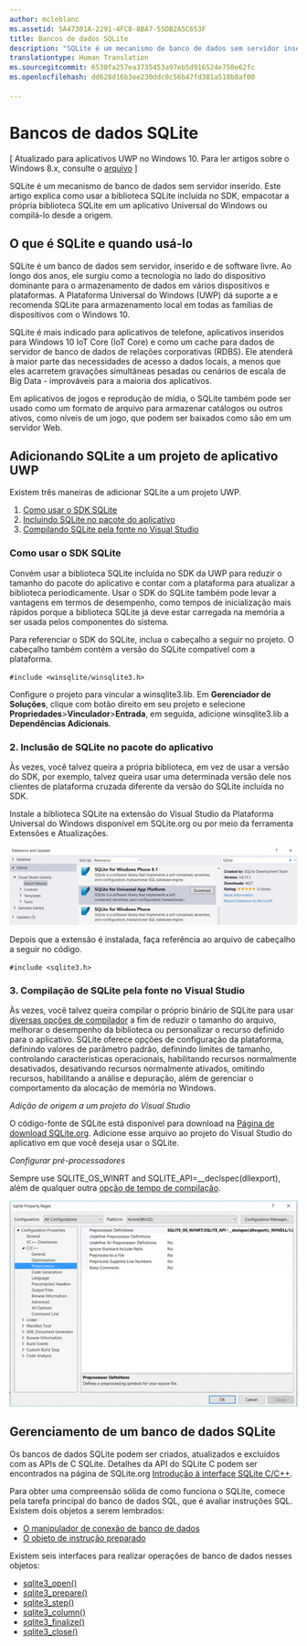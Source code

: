 ```yaml
---
author: mcleblanc
ms.assetid: 5A47301A-2291-4FC8-8BA7-55DB2A5C653F
title: Bancos de dados SQLite
description: "SQLite é um mecanismo de banco de dados sem servidor inserido. Este artigo explica como usar a biblioteca SQLite incluída no SDK, empacotar a própria biblioteca SQLite em um aplicativo Universal do Windows ou compilá-lo desde a origem."
translationtype: Human Translation
ms.sourcegitcommit: 6530fa257ea3735453a97eb5d916524e750e62fc
ms.openlocfilehash: dd628d16b3ee230ddc0c56b47fd381a518b8af00

---
```

# Bancos de dados SQLite

\[ Atualizado para aplicativos UWP no Windows 10. Para ler artigos sobre o Windows 8.x, consulte o [arquivo](http://go.microsoft.com/fwlink/p/?linkid=619132) \]


SQLite é um mecanismo de banco de dados sem servidor inserido. Este artigo explica como usar a biblioteca SQLite incluída no SDK, empacotar a própria biblioteca SQLite em um aplicativo Universal do Windows ou compilá-lo desde a origem.

## O que é SQLite e quando usá-lo

SQLite é um banco de dados sem servidor, inserido e de software livre. Ao longo dos anos, ele surgiu como a tecnologia no lado do dispositivo dominante para o armazenamento de dados em vários dispositivos e plataformas. A Plataforma Universal do Windows (UWP) dá suporte a e recomenda SQLite para armazenamento local em todas as famílias de dispositivos com o Windows 10.

SQLite é mais indicado para aplicativos de telefone, aplicativos inseridos para Windows 10 IoT Core (IoT Core) e como um cache para dados de servidor de banco de dados de relações corporativas (RDBS). Ele atenderá à maior parte das necessidades de acesso a dados locais, a menos que eles acarretem gravações simultâneas pesadas ou cenários de escala de Big Data - improváveis para a maioria dos aplicativos.

Em aplicativos de jogos e reprodução de mídia, o SQLite também pode ser usado como um formato de arquivo para armazenar catálogos ou outros ativos, como níveis de um jogo, que podem ser baixados como são em um servidor Web.

## Adicionando SQLite a um projeto de aplicativo UWP

Existem três maneiras de adicionar SQLite a um projeto UWP.

1.  [Como usar o SDK SQLite](#using-the-sdk-sqlite)
2.  [Incluindo SQLite no pacote do aplicativo](#including-sqlite-in-the-app-package)
3.  [Compilando SQLite pela fonte no Visual Studio](#building-sqlite-from-source-in-visual-studio)

### Como usar o SDK SQLite

Convém usar a biblioteca SQLite incluída no SDK da UWP para reduzir o tamanho do pacote do aplicativo e contar com a plataforma para atualizar a biblioteca periodicamente. Usar o SDK do SQLite também pode levar a vantagens em termos de desempenho, como tempos de inicialização mais rápidos porque a biblioteca SQLite já deve estar carregada na memória a ser usada pelos componentes do sistema.

Para referenciar o SDK do SQLite, inclua o cabeçalho a seguir no projeto. O cabeçalho também contém a versão do SQLite compatível com a plataforma.

`#include <winsqlite/winsqlite3.h>`

Configure o projeto para vincular a winsqlite3.lib. Em **Gerenciador de Soluções**, clique com botão direito em seu projeto e selecione **Propriedades**&gt;**Vinculador**&gt;**Entrada**, em seguida, adicione winsqlite3.lib a **Dependências Adicionais**.

### 2. Inclusão de SQLite no pacote do aplicativo

Às vezes, você talvez queira a própria biblioteca, em vez de usar a versão do SDK, por exemplo, talvez queira usar uma determinada versão dele nos clientes de plataforma cruzada diferente da versão do SQLite incluída no SDK.

Instale a biblioteca SQLite na extensão do Visual Studio da Plataforma Universal do Windows disponível em SQLite.org ou por meio da ferramenta Extensões e Atualizações.

![Tela de Extensões e Atualizações](./images/extensions-and-updates.png)

Depois que a extensão é instalada, faça referência ao arquivo de cabeçalho a seguir no código.

`#include <sqlite3.h>`

### 3. Compilação de SQLite pela fonte no Visual Studio

Às vezes, você talvez queira compilar o próprio binário de SQLite para usar [diversas opções de compilador](http://www.sqlite.org/compile.html) a fim de reduzir o tamanho do arquivo, melhorar o desempenho da biblioteca ou personalizar o recurso definido para o aplicativo. SQLite oferece opções de configuração da plataforma, definindo valores de parâmetro padrão, definindo limites de tamanho, controlando características operacionais, habilitando recursos normalmente desativados, desativando recursos normalmente ativados, omitindo recursos, habilitando a análise e depuração, além de gerenciar o comportamento da alocação de memória no Windows.

*Adição de origem a um projeto do Visual Studio*

O código-fonte de SQLite está disponível para download na [Página de download SQLite.org](https://www.sqlite.org/download.html). Adicione esse arquivo ao projeto do Visual Studio do aplicativo em que você deseja usar o SQLite.

*Configurar pré-processadores*

Sempre use SQLITE\_OS\_WINRT and SQLITE\_API=\_\_declspec(dllexport), além de qualquer outra [opção de tempo de compilação](http://www.sqlite.org/compile.html).

![Tela Páginas de Propriedades do SQLite](./images/property-pages.png)

## Gerenciamento de um banco de dados SQLite

Os bancos de dados SQLite podem ser criados, atualizados e excluídos com as APIs de C SQLite. Detalhes da API do SQLite C podem ser encontrados na página de SQLite.org [Introdução à interface SQLite C/C++](http://www.sqlite.org/cintro.html).

Para obter uma compreensão sólida de como funciona o SQLite, comece pela tarefa principal do banco de dados SQL, que é avaliar instruções SQL. Existem dois objetos a serem lembrados:

-   [O manipulador de conexão de banco de dados](https://www.sqlite.org/c3ref/sqlite3.html)
-   [O objeto de instrução preparado](https://www.sqlite.org/c3ref/stmt.html)

Existem seis interfaces para realizar operações de banco de dados nesses objetos:

-   [sqlite3\_open()](https://web.archive.org/web/20141228070025/http:/www.sqlite.org/c3ref/open.html)
-   [sqlite3\_prepare()](https://web.archive.org/web/20141228070025/http:/www.sqlite.org/c3ref/prepare.html)
-   [sqlite3\_step()](https://web.archive.org/web/20141228070025/http:/www.sqlite.org/c3ref/step.html)
-   [sqlite3\_column()](https://web.archive.org/web/20141228070025/http:/www.sqlite.org/c3ref/column_blob.html)
-   [sqlite3\_finalize()](https://web.archive.org/web/20141228070025/http:/www.sqlite.org/c3ref/finalize.html)
-   [sqlite3\_close()](https://web.archive.org/web/20141228070025/http:/www.sqlite.org/c3ref/close.html)

 

 







<!--HONumber=Jun16_HO4-->


